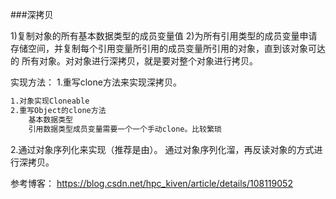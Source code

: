 ###深拷贝

1)复制对象的所有基本数据类型的成员变量值
2)为所有引用类型的成员变量申请存储空间，并复制每个引用变量所引用的成员变量所引用的对象，直到该对象可达的
所有对象。对对象进行深拷贝，就是要对整个对象进行拷贝。


实现方法：
1.重写clone方法来实现深拷贝。
```markdown
1.对象实现Cloneable
2.重写Object的clone方法
    基本数据类型
    引用数据类型成员变量需要一个一个手动clone。比较繁琐
```

2.通过对象序列化来实现（推荐是由）。
通过对象序列化溜，再反读对象的方式进行深拷贝。


参考博客：
https://blog.csdn.net/hpc_kiven/article/details/108119052